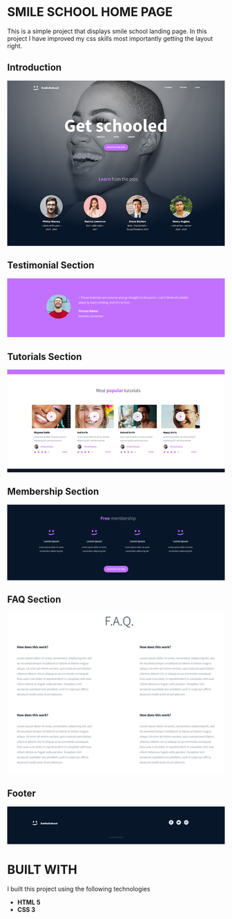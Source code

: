 # SMILE SCHOOL HOME PAGE
This is a simple project that displays smile school landing page. In this project I have improved my css skills most importantly getting the layout right.

## Introduction 
![Intro](./css_advanced/assets/main.jpg)

## Testimonial Section
![Testimonial](./css_advanced/assets/testimonials.png)

## Tutorials Section
![Tutorials](./css_advanced/assets/tutorials.jpg)

## Membership Section
![Membership](./css_advanced/assets/membership.png)

## FAQ  Section
![FAQ](./css_advanced/assets/FAQ.png)

## Footer
![Footer](./css_advanced/assets/footer.png)

# BUILT WITH
I built this project using the following technologies
- **HTML 5**
- **CSS 3**
